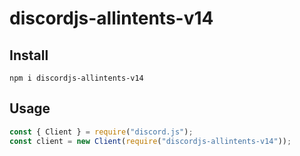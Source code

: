 # discordjs-allintents-v14
## Install
```
npm i discordjs-allintents-v14
```
## Usage
```js
const { Client } = require("discord.js");
const client = new Client(require("discordjs-allintents-v14"));
```